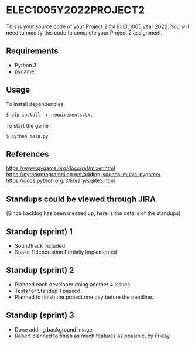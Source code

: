 # ELEC1005Y2022PROJECT2
This is your source code of your Project 2 for ELEC1005 year 2022.
You will need to modify this code to complete your Project 2 assignment.

## Requirements
- Python 3
- pygame

## Usage
To install dependencies

	$ pip install -r requirements.txt

To start the game

	$ python main.py


## References
<https://www.pygame.org/docs/ref/mixer.html>
<https://pythonprogramming.net/adding-sounds-music-pygame/>
<https://docs.python.org/3/library/sqlite3.html>



## Standups could be viewed through JIRA
(Since backlog has been messed up, here is the details of the standups)

## Standup (sprint) 1

- Soundtrack Included
- Snake Teleportation Partially Implemented

## Standup (sprint) 2

- Planned each developer doing another 4 issues
- Tests for Standup 1 passed.
- Planned to finish the project one day before the deadline.

## Standup (sprint) 3

- Done adding background image
- Robert planned to finish as much features as possible, by Friday.
  